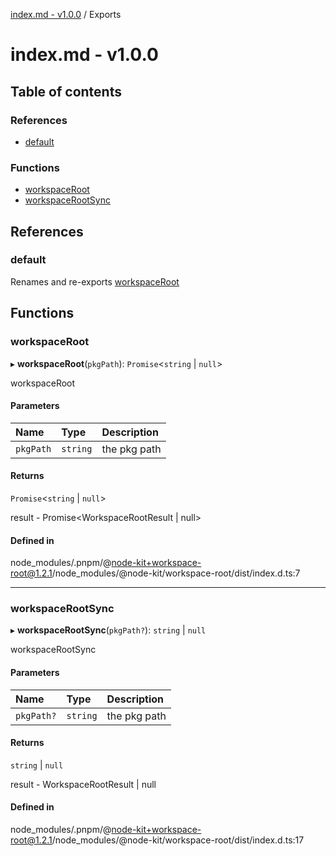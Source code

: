 [index.md - v1.0.0](README.md) / Exports

# index.md - v1.0.0

## Table of contents

### References

- [default](modules.md#default)

### Functions

- [workspaceRoot](modules.md#workspaceroot)
- [workspaceRootSync](modules.md#workspacerootsync)

## References

### default

Renames and re-exports [workspaceRoot](modules.md#workspaceroot)

## Functions

### workspaceRoot

▸ **workspaceRoot**(`pkgPath`): `Promise`<`string` \| `null`\>

workspaceRoot

#### Parameters

| Name      | Type     | Description  |
| :-------- | :------- | :----------- |
| `pkgPath` | `string` | the pkg path |

#### Returns

`Promise`<`string` \| `null`\>

result - Promise\<WorkspaceRootResult | null\>

#### Defined in

node_modules/.pnpm/@node-kit+workspace-root@1.2.1/node_modules/@node-kit/workspace-root/dist/index.d.ts:7

---

### workspaceRootSync

▸ **workspaceRootSync**(`pkgPath?`): `string` \| `null`

workspaceRootSync

#### Parameters

| Name       | Type     | Description  |
| :--------- | :------- | :----------- |
| `pkgPath?` | `string` | the pkg path |

#### Returns

`string` \| `null`

result - WorkspaceRootResult | null

#### Defined in

node_modules/.pnpm/@node-kit+workspace-root@1.2.1/node_modules/@node-kit/workspace-root/dist/index.d.ts:17
